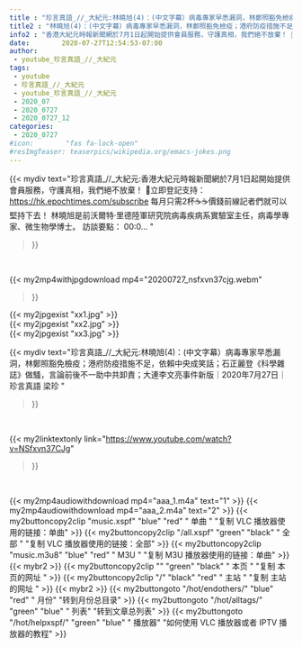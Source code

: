 ```yaml
---
title : "珍言真語_//_大紀元:林曉旭(4)：(中文字幕）病毒專家早悉漏洞，林鄭照豁免檢疫；港府防疫措施不足，依賴中央成笑話；石正麗登《科學雜誌》做騷，言論前後不一助中共卸責；大連李文亮事件新版｜2020年7月27日｜珍言真語 梁珍 "
title2 : "林曉旭(4)：(中文字幕）病毒專家早悉漏洞，林鄭照豁免檢疫；港府防疫措施不足，依賴中央成笑話；石正麗登《科學雜誌》做騷，言論前後不一助中共卸責；大連李文亮事件新版｜2020年7月27日｜珍言真語 梁珍 "
info2 : "香港大紀元時報新聞網於7月1日起開始提供會員服務，守護真相，我們絕不放棄！ 💎立即登記支持：https://hk.epochtimes.com/subscribe 每月只需2杯☕☕價錢前線記者們就可以堅持下去！ 林曉旭是前沃爾特·里德陸軍研究院病毒疾病系實驗室主任，病毒學專家、微生物學博士。 訪談要點： 00:0... "
date:        2020-07-27T12:54:53-07:00
author:
 - youtube_珍言真語_//_大紀元
tags:
 - youtube
 - 珍言真語_//_大紀元
 - youtube_珍言真語_//_大紀元
 - 2020_07
 - 2020_0727
 - 2020_0727_12
categories:
 - 2020_0727
#icon:        "fas fa-lock-open"
#resImgTeaser: teaserpics/wikipedia.org/emacs-jokes.png
---
```


{{< mydiv text="珍言真語_//_大紀元:香港大紀元時報新聞網於7月1日起開始提供會員服務，守護真相，我們絕不放棄！ 💎立即登記支持：https://hk.epochtimes.com/subscribe 每月只需2杯☕☕價錢前線記者們就可以堅持下去！ 林曉旭是前沃爾特·里德陸軍研究院病毒疾病系實驗室主任，病毒學專家、微生物學博士。 訪談要點： 00:0... "
>}}
<br>


{{< my2mp4withjpgdownload mp4="20200727_nsfxvn37cjg.webm"
>}}

{{< my2jpgexist "xx1.jpg" >}}<br>
{{< my2jpgexist "xx2.jpg" >}}<br>
{{< my2jpgexist "xx3.jpg" >}}<br>



{{< mydiv text="珍言真語_//_大紀元:林曉旭(4)：(中文字幕）病毒專家早悉漏洞，林鄭照豁免檢疫；港府防疫措施不足，依賴中央成笑話；石正麗登《科學雜誌》做騷，言論前後不一助中共卸責；大連李文亮事件新版｜2020年7月27日｜珍言真語 梁珍 "
>}}
<br>

{{< my2linktextonly link="https://www.youtube.com/watch?v=NSfxvn37CJg"
>}}


<br>

{{< my2mp4audiowithdownload mp4="aaa_1.m4a"    text="1" >}}
{{< my2mp4audiowithdownload mp4="aaa_2.m4a"    text="2" >}}
{{< my2buttoncopy2clip "music.xspf"        "blue"   "red"    " 单曲 "  "复制 VLC 播放器使用的链接：单曲" >}} {{< my2buttoncopy2clip "/all.xspf"         "green"  "black"  " 全部 "  "复制 VLC 播放器使用的链接：全部" >}} {{< my2buttoncopy2clip "music.m3u8"        "blue"   "red"    " M3U  "    "复制 M3U 播放器使用的链接：单曲" >}} {{< mybr2 >}} {{< my2buttoncopy2clip ""                  "green"  "black"  " 本页 "    "复制 本页的网址 " >}} {{< my2buttoncopy2clip "/"                 "black"  "red"    " 主站 "    "复制 主站的网址 " >}} {{< mybr2 >}} {{< my2buttongoto      "/hot/endothers/"   "blue"   "red"    " 月份"   "转到月份总目录" >}} {{< my2buttongoto      "/hot/alltags/"     "green"  "blue"   " 列表"   "转到文章总列表" >}} {{< my2buttongoto      "/hot/helpxspf/"    "green"  "blue"   " 播放器" "如何使用 VLC 播放器或者 IPTV 播放器的教程" >}} 
